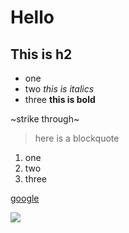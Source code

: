 # Hello

## This is h2

- one
- two *this is italics*
- three **this is bold**

~strike through~

> here is a blockquote


1. one
2. two
3. three

[google](https://google.com/)

![](https://hips.hearstapps.com/hmg-prod.s3.amazonaws.com/images/dog-puppy-on-garden-royalty-free-image-1586966191.jpg)